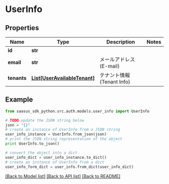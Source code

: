 # UserInfo


## Properties
Name | Type | Description | Notes
------------ | ------------- | ------------- | -------------
**id** | **str** |  | 
**email** | **str** | メールアドレス(E-mail) | 
**tenants** | [**List[UserAvailableTenant]**](UserAvailableTenant.md) | テナント情報(Tenant Info) | 

## Example

```python
from saasus_sdk_python.src.auth.models.user_info import UserInfo

# TODO update the JSON string below
json = "{}"
# create an instance of UserInfo from a JSON string
user_info_instance = UserInfo.from_json(json)
# print the JSON string representation of the object
print UserInfo.to_json()

# convert the object into a dict
user_info_dict = user_info_instance.to_dict()
# create an instance of UserInfo from a dict
user_info_form_dict = user_info.from_dict(user_info_dict)
```
[[Back to Model list]](../README.md#documentation-for-models) [[Back to API list]](../README.md#documentation-for-api-endpoints) [[Back to README]](../README.md)


